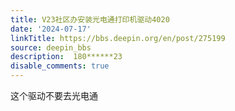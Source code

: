```yaml
---
title: V23社区办安装光电通打印机驱动4020
date: '2024-07-17'
linkTitle: https://bbs.deepin.org/en/post/275199
source: deepin_bbs
description:  180******23 
disable_comments: true
---
```

这个驱动不要去光电通
